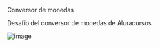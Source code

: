 Conversor de monedas

Desafio del conversor de monedas de Aluracursos.

![image](https://github.com/Adalo01/Challenge-Conversor-de-monedas/assets/89317158/fa5c7ee2-b4da-4088-a698-d8e921acc718)
